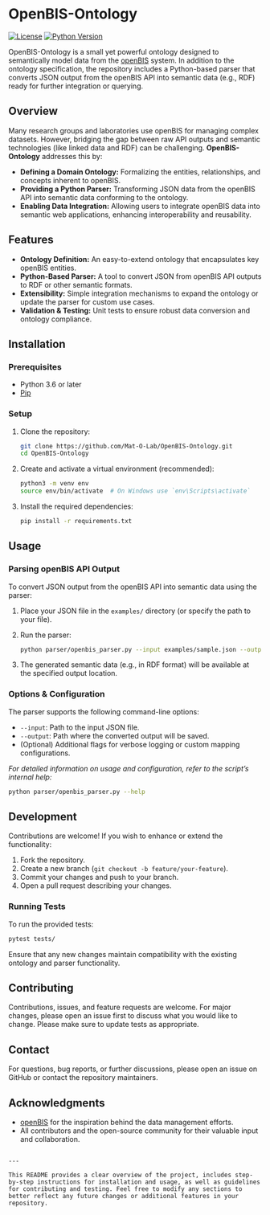 # OpenBIS-Ontology

[![License](https://img.shields.io/badge/license-MIT-blue.svg)](LICENSE)
[![Python Version](https://img.shields.io/badge/python-3.x-blue.svg)](https://www.python.org/downloads/)

OpenBIS-Ontology is a small yet powerful ontology designed to semantically model data from the [openBIS](https://openbis.ch/) system. In addition to the ontology specification, the repository includes a Python-based parser that converts JSON output from the openBIS API into semantic data (e.g., RDF) ready for further integration or querying.

## Overview

Many research groups and laboratories use openBIS for managing complex datasets. However, bridging the gap between raw API outputs and semantic technologies (like linked data and RDF) can be challenging. **OpenBIS-Ontology** addresses this by:

- **Defining a Domain Ontology:** Formalizing the entities, relationships, and concepts inherent to openBIS.
- **Providing a Python Parser:** Transforming JSON data from the openBIS API into semantic data conforming to the ontology.
- **Enabling Data Integration:** Allowing users to integrate openBIS data into semantic web applications, enhancing interoperability and reusability.

## Features

- **Ontology Definition:** An easy-to-extend ontology that encapsulates key openBIS entities.
- **Python-Based Parser:** A tool to convert JSON from openBIS API outputs to RDF or other semantic formats.
- **Extensibility:** Simple integration mechanisms to expand the ontology or update the parser for custom use cases.
- **Validation & Testing:** Unit tests to ensure robust data conversion and ontology compliance.

## Installation

### Prerequisites

- Python 3.6 or later
- [Pip](https://pip.pypa.io/)

### Setup

1. Clone the repository:

   ```bash
   git clone https://github.com/Mat-O-Lab/OpenBIS-Ontology.git
   cd OpenBIS-Ontology
   ```

2. Create and activate a virtual environment (recommended):

   ```bash
   python3 -m venv env
   source env/bin/activate  # On Windows use `env\Scripts\activate`
   ```

3. Install the required dependencies:

   ```bash
   pip install -r requirements.txt
   ```

## Usage

### Parsing openBIS API Output

To convert JSON output from the openBIS API into semantic data using the parser:

1. Place your JSON file in the `examples/` directory (or specify the path to your file).
2. Run the parser:

   ```bash
   python parser/openbis_parser.py --input examples/sample.json --output examples/sample.rdf
   ```

3. The generated semantic data (e.g., in RDF format) will be available at the specified output location.

### Options & Configuration

The parser supports the following command-line options:

- `--input`: Path to the input JSON file.
- `--output`: Path where the converted output will be saved.
- (Optional) Additional flags for verbose logging or custom mapping configurations.

_For detailed information on usage and configuration, refer to the script’s internal help:_

```bash
python parser/openbis_parser.py --help
```

## Development

Contributions are welcome! If you wish to enhance or extend the functionality:

1. Fork the repository.
2. Create a new branch (`git checkout -b feature/your-feature`).
3. Commit your changes and push to your branch.
4. Open a pull request describing your changes.

### Running Tests

To run the provided tests:

```bash
pytest tests/
```

Ensure that any new changes maintain compatibility with the existing ontology and parser functionality.

## Contributing

Contributions, issues, and feature requests are welcome. For major changes, please open an issue first to discuss what you would like to change. Please make sure to update tests as appropriate.

## Contact

For questions, bug reports, or further discussions, please open an issue on GitHub or contact the repository maintainers.

## Acknowledgments

- [openBIS](https://openbis.ch/) for the inspiration behind the data management efforts.
- All contributors and the open-source community for their valuable input and collaboration.

```

---

This README provides a clear overview of the project, includes step-by-step instructions for installation and usage, as well as guidelines for contributing and testing. Feel free to modify any sections to better reflect any future changes or additional features in your repository.
